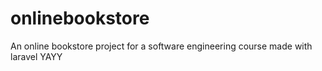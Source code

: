# onlinebookstore
An online bookstore project for a software engineering course made with laravel
YAYY